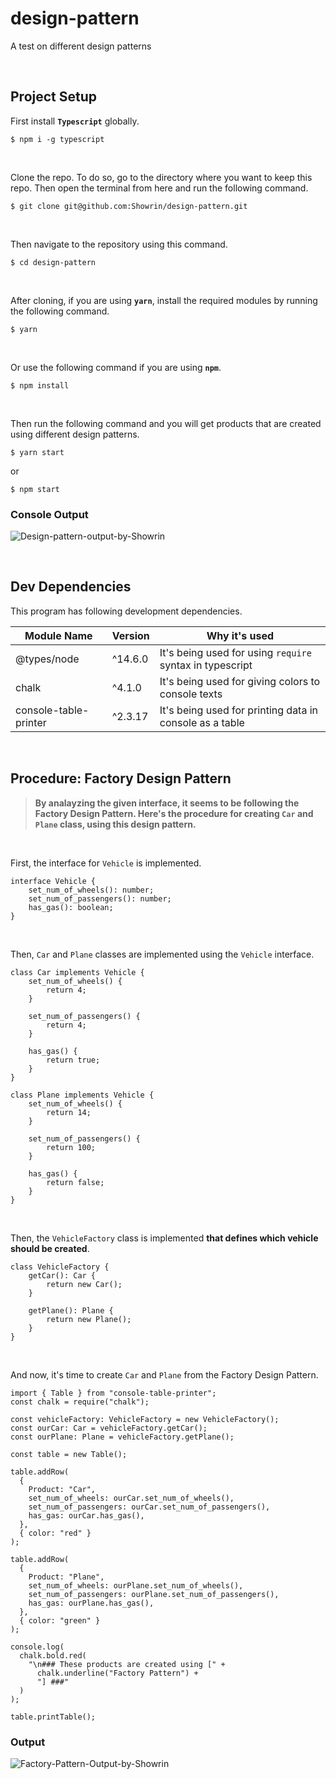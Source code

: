 # design-pattern

A test on different design patterns

<br/>

## Project Setup

First install **`Typescript`** globally.

```
$ npm i -g typescript
```

<br/>

Clone the repo. To do so, go to the directory where you want to keep this repo. Then open the terminal from here and run the following command.

```
$ git clone git@github.com:Showrin/design-pattern.git
```

<br/>

Then navigate to the repository using this command.

```
$ cd design-pattern
```

<br/>

After cloning, if you are using **`yarn`**, install the required modules by running the following command.

```
$ yarn
```

<br/>

Or use the following command if you are using **`npm`**.

```
$ npm install
```

<br/>

Then run the following command and you will get products that are created using different design patterns.

```
$ yarn start
```

or

```
$ npm start
```

### Console Output

![Design-pattern-output-by-Showrin](https://i.imgur.com/QKBEmQd.png)

<br/>

## Dev Dependencies

This program has following development dependencies.

| Module Name           | Version | Why it's used                                            |
| --------------------- | ------- | -------------------------------------------------------- |
| @types/node           | ^14.6.0 | It's being used for using `require` syntax in typescript |
| chalk                 | ^4.1.0  | It's being used for giving colors to console texts       |
| console-table-printer | ^2.3.17 | It's being used for printing data in console as a table  |

<br/>

## Procedure: Factory Design Pattern

> **By analayzing the given interface, it seems to be following the Factory Design Pattern. Here's the procedure for creating `Car` and `Plane` class, using this design pattern.**

<br/>

First, the interface for `Vehicle` is implemented.

```
interface Vehicle {
	set_num_of_wheels(): number;
	set_num_of_passengers(): number;
	has_gas(): boolean;
}
```

<br />

Then, `Car` and `Plane` classes are implemented using the `Vehicle` interface.

```
class Car implements Vehicle {
	set_num_of_wheels() {
		return 4;
	}

	set_num_of_passengers() {
		return 4;
	}

	has_gas() {
		return true;
	}
}
```

```
class Plane implements Vehicle {
	set_num_of_wheels() {
		return 14;
	}

	set_num_of_passengers() {
		return 100;
	}

	has_gas() {
		return false;
	}
}
```

<br />

Then, the `VehicleFactory` class is implemented **that defines which vehicle should be created**.

```
class VehicleFactory {
	getCar(): Car {
		return new Car();
	}

	getPlane(): Plane {
		return new Plane();
	}
}
```

<br />

And now, it's time to create `Car` and `Plane` from the Factory Design Pattern.

```
import { Table } from "console-table-printer";
const chalk = require("chalk");

const vehicleFactory: VehicleFactory = new VehicleFactory();
const ourCar: Car = vehicleFactory.getCar();
const ourPlane: Plane = vehicleFactory.getPlane();

const table = new Table();

table.addRow(
  {
    Product: "Car",
    set_num_of_wheels: ourCar.set_num_of_wheels(),
    set_num_of_passengers: ourCar.set_num_of_passengers(),
    has_gas: ourCar.has_gas(),
  },
  { color: "red" }
);

table.addRow(
  {
    Product: "Plane",
    set_num_of_wheels: ourPlane.set_num_of_wheels(),
    set_num_of_passengers: ourPlane.set_num_of_passengers(),
    has_gas: ourPlane.has_gas(),
  },
  { color: "green" }
);

console.log(
  chalk.bold.red(
    "\n### These products are created using [" +
      chalk.underline("Factory Pattern") +
      "] ###"
  )
);

table.printTable();
```

### Output

![Factory-Pattern-Output-by-Showrin](https://i.imgur.com/wmM7iAo.png)
